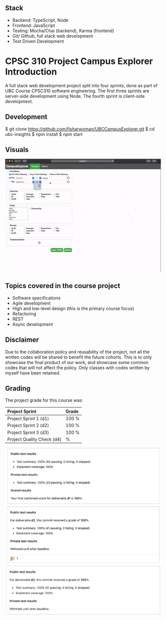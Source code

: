 ## Stack
* Backend: TypeScript, Node
* Frontend: JavaScript
* Testing: Mocha/Chai (backend), Karma (frontend)
* Git/ Github, full stack web development
* Test Driven Development

# CPSC 310 Project Campus Explorer Introduction
A full stack web development project split into four sprints, done as part of UBC Course CPSC310 software engineering. The first three sprints are server-side development using Node. The fourth sprint is client-side development.

## Development

$ git clone https://github.com/fisharwoman/UBCCampusExplorer.git
$ cd ubc-insights
$ npm install
$ npm start

## Visuals
![](310projectUI.gif)

## Topics covered in the course project

* Software specifications
* Agile development
* High and low-level design (this is the primary course focus)
* Refactoring
* REST
* Async development

## Disclaimer

Due to the collaboration policy and reusability of the project, not all the written codes will be shared to benefit the future cohorts. This is to only showcase the final product of our work, and showcase some common codes that will not affect the policy. Only classes with codes written by myself have been retained.

## Grading

The project grade for this course was:

| Project Sprint				| Grade |
| :--			 			    | :-- 	|
| Project Sprint 1 (d1)			| 100 %	|
| Project Sprint 2 (d2)			| 100 %	|
| Project Sprint 3 (d3)			| 100 %	|
| Project Quality Check	 (d4)	|  %	|

![](d1score.png)
![](d2score.png)
![](d3Scores.png)

